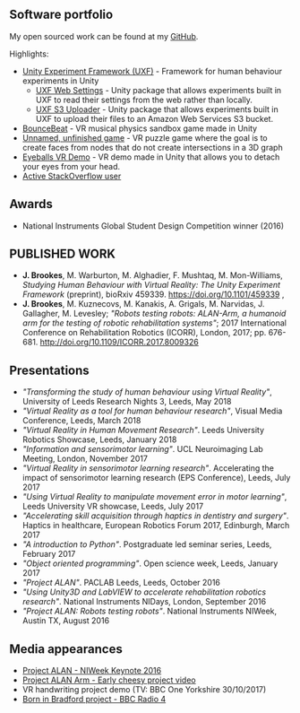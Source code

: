 ## Software portfolio

My open sourced work can be found at my [GitHub](http://github.com/jackbrookes).

Highlights:

* [Unity Experiment Framework (UXF)](http://immersivecognition.github.io/unity-experiment-framework) - Framework for human behaviour experiments in Unity
  * [UXF Web Settings](https://github.com/jackbrookes/uxf-web-settings) - Unity package that allows experiments built in UXF to read their settings from the web rather than locally.
  * [UXF S3 Uploader](https://github.com/jackbrookes/uxf-s3-uploader) - Unity package that allows experiments built in UXF to upload their files to an Amazon Web Services S3 bucket.
* [BounceBeat](https://github.com/jackbrookes/bouncebeat) - VR musical physics sandbox game made in Unity
* [Unnamed, unfinished game](https://github.com/jackbrookes/vr-graph-intersection) - VR puzzle game where the goal is to create faces from nodes that do not create intersections in a 3D graph
* [Eyeballs VR Demo](https://github.com/jackbrookes/eyeballs-vr-demo) - VR demo made in Unity that allows you to detach your eyes from your head.
* [Active StackOverflow user](https://stackoverflow.com/users/5024009/jack-brookes)

## Awards

* National Instruments Global Student Design Competition winner (2016) 

## PUBLISHED WORK

* **J. Brookes**, M. Warburton, M. Alghadier, F. Mushtaq, M. Mon-Williams, *Studying Human Behaviour with Virtual Reality: The Unity Experiment Framework* (preprint), bioRxiv 459339. <https://doi.org/10.1101/459339>
, 
* **J. Brookes**, M. Kuznecovs, M. Kanakis, A. Grigals, M. Narvidas, J. Gallagher, M. Levesley; *"Robots testing robots: ALAN-Arm, a humanoid arm for the testing of robotic rehabilitation systems"*; 2017 International Conference on Rehabilitation Robotics (ICORR), London, 2017; pp. 676-681. <http://doi.org/10.1109/ICORR.2017.8009326>

## Presentations

* *"Transforming the study of human behaviour using Virtual Reality"*, University of Leeds Research Nights 3, Leeds, May 2018
* *"Virtual Reality as a tool for human behaviour research"*, Visual Media Conference, Leeds, March 2018
* *"Virtual Reality in Human Movement Research"*. Leeds University Robotics Showcase, Leeds, January 2018
* *"Information and sensorimotor learning"*. UCL Neuroimaging Lab Meeting, London, November 2017
* *"Virtual Reality in sensorimotor learning research"*. Accelerating the impact of sensorimotor learning research (EPS Conference), Leeds, July 2017
* *"Using Virtual Reality to manipulate movement error in motor learning"*, Leeds University VR showcase, Leeds, July 2017
* *"Accelerating skill acquisition through haptics in dentistry and surgery"*. Haptics in healthcare, European Robotics Forum 2017, Edinburgh, March 2017
* *"A introduction to Python"*. Postgraduate led seminar series, Leeds, February 2017
* *"Object oriented programming"*. Open science week, Leeds, January 2017
* *"Project ALAN"*. PACLAB Leeds, Leeds, October 2016
* *"Using Unity3D and LabVIEW to accelerate rehabilitation robotics research"*. National Instruments NIDays, London, September 2016
* *"Project ALAN: Robots testing robots"*. National Instruments NIWeek, Austin TX, August 2016

## Media appearances

* [Project ALAN - NIWeek Keynote 2016](https://www.youtube.com/watch?v=8WbgjWfF17g)
* [Project ALAN Arm - Early cheesy project video](https://www.youtube.com/watch?v=x79MUxLzx20)
* VR handwriting project demo (TV: BBC One Yorkshire 30/10/2017) 
* [Born in Bradford project - BBC Radio 4](https://www.bbc.co.uk/programmes/b08vzt8d)